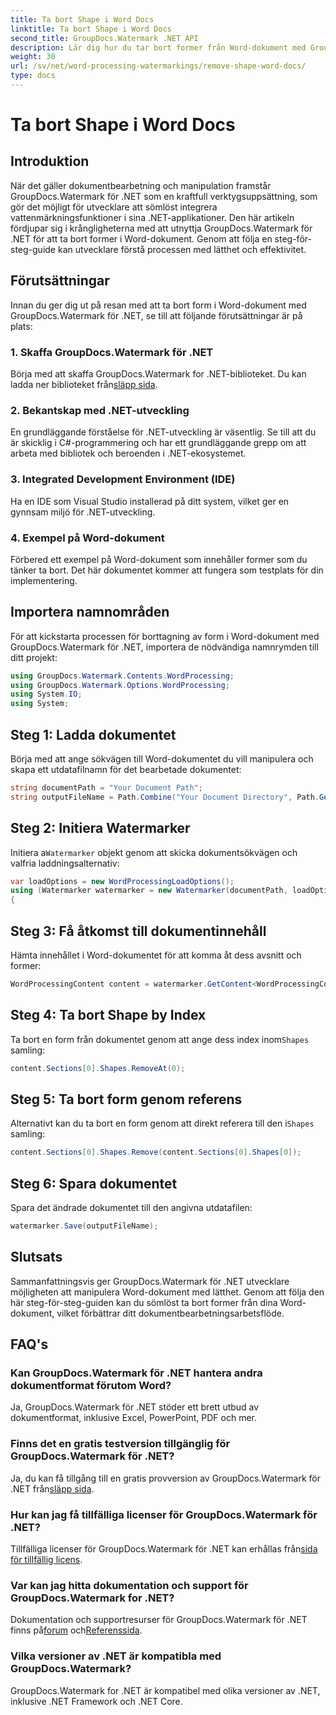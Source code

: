 ```yaml
---
title: Ta bort Shape i Word Docs
linktitle: Ta bort Shape i Word Docs
second_title: GroupDocs.Watermark .NET API
description: Lär dig hur du tar bort former från Word-dokument med GroupDocs.Watermark for .NET. Enkel, effektiv och kraftfull dokumenthantering.
weight: 30
url: /sv/net/word-processing-watermarkings/remove-shape-word-docs/
type: docs
---
```

# Ta bort Shape i Word Docs

## Introduktion
När det gäller dokumentbearbetning och manipulation framstår GroupDocs.Watermark för .NET som en kraftfull verktygsuppsättning, som gör det möjligt för utvecklare att sömlöst integrera vattenmärkningsfunktioner i sina .NET-applikationer. Den här artikeln fördjupar sig i krångligheterna med att utnyttja GroupDocs.Watermark för .NET för att ta bort former i Word-dokument. Genom att följa en steg-för-steg-guide kan utvecklare förstå processen med lätthet och effektivitet.
## Förutsättningar
Innan du ger dig ut på resan med att ta bort form i Word-dokument med GroupDocs.Watermark för .NET, se till att följande förutsättningar är på plats:
### 1. Skaffa GroupDocs.Watermark för .NET
 Börja med att skaffa GroupDocs.Watermark for .NET-biblioteket. Du kan ladda ner biblioteket från[släpp sida](https://releases.groupdocs.com/Watermark/net/).
### 2. Bekantskap med .NET-utveckling
En grundläggande förståelse för .NET-utveckling är väsentlig. Se till att du är skicklig i C#-programmering och har ett grundläggande grepp om att arbeta med bibliotek och beroenden i .NET-ekosystemet.
### 3. Integrated Development Environment (IDE)
Ha en IDE som Visual Studio installerad på ditt system, vilket ger en gynnsam miljö för .NET-utveckling. 
### 4. Exempel på Word-dokument
Förbered ett exempel på Word-dokument som innehåller former som du tänker ta bort. Det här dokumentet kommer att fungera som testplats för din implementering.

## Importera namnområden
För att kickstarta processen för borttagning av form i Word-dokument med GroupDocs.Watermark för .NET, importera de nödvändiga namnrymden till ditt projekt:
```csharp
using GroupDocs.Watermark.Contents.WordProcessing;
using GroupDocs.Watermark.Options.WordProcessing;
using System.IO;
using System;
```
## Steg 1: Ladda dokumentet
Börja med att ange sökvägen till Word-dokumentet du vill manipulera och skapa ett utdatafilnamn för det bearbetade dokumentet:
```csharp
string documentPath = "Your Document Path";
string outputFileName = Path.Combine("Your Document Directory", Path.GetFileName(documentPath));
```
## Steg 2: Initiera Watermarker
 Initiera a`Watermarker` objekt genom att skicka dokumentsökvägen och valfria laddningsalternativ:
```csharp
var loadOptions = new WordProcessingLoadOptions();
using (Watermarker watermarker = new Watermarker(documentPath, loadOptions))
{
```
## Steg 3: Få åtkomst till dokumentinnehåll
Hämta innehållet i Word-dokumentet för att komma åt dess avsnitt och former:
```csharp
WordProcessingContent content = watermarker.GetContent<WordProcessingContent>();
```
## Steg 4: Ta bort Shape by Index
 Ta bort en form från dokumentet genom att ange dess index inom`Shapes` samling:
```csharp
content.Sections[0].Shapes.RemoveAt(0);
```
## Steg 5: Ta bort form genom referens
 Alternativt kan du ta bort en form genom att direkt referera till den i`Shapes` samling:
```csharp
content.Sections[0].Shapes.Remove(content.Sections[0].Shapes[0]);
```
## Steg 6: Spara dokumentet
Spara det ändrade dokumentet till den angivna utdatafilen:
```csharp
watermarker.Save(outputFileName);
```

## Slutsats
Sammanfattningsvis ger GroupDocs.Watermark för .NET utvecklare möjligheten att manipulera Word-dokument med lätthet. Genom att följa den här steg-för-steg-guiden kan du sömlöst ta bort former från dina Word-dokument, vilket förbättrar ditt dokumentbearbetningsarbetsflöde.
## FAQ's
### Kan GroupDocs.Watermark för .NET hantera andra dokumentformat förutom Word?
Ja, GroupDocs.Watermark för .NET stöder ett brett utbud av dokumentformat, inklusive Excel, PowerPoint, PDF och mer.
### Finns det en gratis testversion tillgänglig för GroupDocs.Watermark för .NET?
 Ja, du kan få tillgång till en gratis provversion av GroupDocs.Watermark för .NET från[släpp sida](https://releases.groupdocs.com/).
### Hur kan jag få tillfälliga licenser för GroupDocs.Watermark för .NET?
 Tillfälliga licenser för GroupDocs.Watermark för .NET kan erhållas från[sida för tillfällig licens](https://purchase.groupdocs.com/temporary-license/).
### Var kan jag hitta dokumentation och support för GroupDocs.Watermark for .NET?
 Dokumentation och supportresurser för GroupDocs.Watermark för .NET finns på[forum](https://forum.groupdocs.com/c/watermark/19) och[Referenssida](https://tutorials.groupdocs.com/Watermark/net/).
### Vilka versioner av .NET är kompatibla med GroupDocs.Watermark?
GroupDocs.Watermark for .NET är kompatibel med olika versioner av .NET, inklusive .NET Framework och .NET Core.